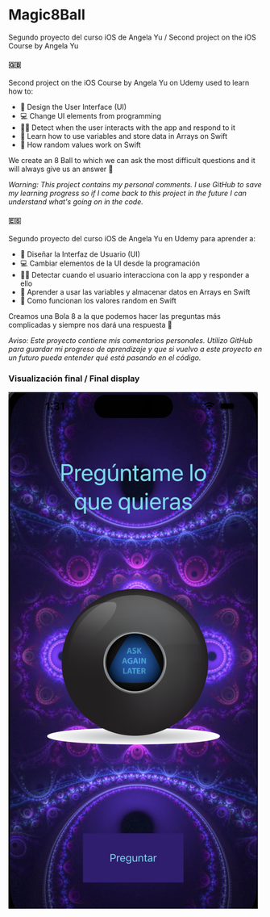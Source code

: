 # Magic8Ball
Segundo proyecto del curso iOS de Angela Yu / Second project on the iOS Course by Angela Yu

#### :uk: 
Second project on the iOS Course by Angela Yu on Udemy used to learn how to:
- 🎨 Design the User Interface (UI)
- 💻 Change UI elements from programming
- 👋🏼 Detect when the user interacts with the app and respond to it
- 💼 Learn how to use variables and store data in Arrays on Swift
- 🎲 How random values work on Swift

We create an 8 Ball to which we can ask the most difficult questions and it will always give us an answer :raised_hands:

*Warning: This project contains my personal comments. I use GitHub to save my learning progress so if I come back to this project in the future I can understand what's going on in the code.*

#### :es:  
Segundo proyecto del curso iOS de Angela Yu en Udemy para aprender a:
- 🎨 Diseñar la Interfaz de Usuario (UI) 
- 💻 Cambiar elementos de la UI desde la programación
- 👋🏼 Detectar cuando el usuario interacciona con la app y responder a ello
- 💼 Aprender a usar las variables y almacenar datos en Arrays en Swift
- 🎲 Como funcionan los valores random en Swift

Creamos una Bola 8 a la que podemos hacer las preguntas más complicadas y siempre nos dará una respuesta :raised_hands:

*Aviso: Este proyecto contiene mis comentarios personales. Utilizo GitHub para guardar mi progreso de aprendizaje y que si vuelvo a este proyecto en un futuro pueda entender qué está pasando en el código.*


### Visualización final / Final display
![Final display of the app on an iPhone simulator](https://github.com/lzmdev7/Magic8Ball/blob/master/Magic8BallDisplay.png)
